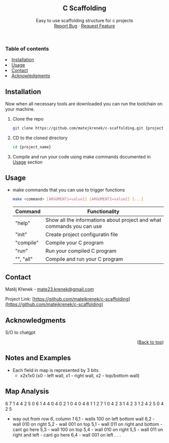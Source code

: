 <!-- Improved compatibility of back to top link: See: https://github.com/othneildrew/Best-README-Template/pull/73 -->

<a name="readme-top"></a>

<!--
*** Thanks for checking out the Best-README-Template. If you have a suggestion
*** that would make this better, please fork the repo and create a pull request
*** or simply open an issue with the tag "enhancement".
*** Don't forget to give the project a star!
*** Thanks again! Now go create something AMAZING! :D
-->

<div align="center">
  <h2 align="center">C Scaffolding</h2>

  <p align="center">
    Easy to use scaffolding structure for c projects
    <br />
    <a href="https://github.com/matejkrenek/c-scaffolding/issues">Report Bug</a>
    ·
    <a href="https://github.com/matejkrenek/c-scaffolding/issues">Request Feature</a>
  </p>
</div>

<br/>

<!-- TABLE OF CONTENTS -->

### Table of contents

  <li>
    <a href="#installation">Installation</a>
  </li>
  <li><a href="#usage">Usage</a></li>
  <li><a href="#contact">Contact</a></li>
  <li><a href="#acknowledgments">Acknowledgments</a></li>

## Installation

Now when all necessary tools are downloaded you can run the toolchain on your machine.

1. Clone the repo

   ```sh
   git clone https://github.com/matejkrenek/c-scaffolding.git {project_name}
   ```

2. CD to the cloned directory

   ```sh
   cd {project_name}
   ```
   
3. Compile and run your code using make commands documented in <a href="#usage">Usage</a> section

<!-- USAGE EXAMPLES -->

## Usage

- make commands that you can use to trigger functions

  ```sh
  make <command> [ARGUMENT1=value1] [ARGUMENT2=value2] [...]
  ```

  | Command   | Functionality                                                          |
  | --------- | ---------------------------------------------------------------------- |
  | "help"    | Show all the informations about project and what commands you can use  |
  | "init"    | Create project configuratin file                                       |
  | "compile" | Compile your C program                                                 |
  | "run"     | Run your compiled C program                                            |
  | "", "all" | Compile and run your C program                                         |

<!-- CONTACT -->

## Contact

Matěj Křenek - [mate23.krenek@gmail.com](mailto:mate23.krenek@gmail.com)

Project Link: [https://github.com/matejkrenek/c-scaffolding](https://github.com/matejkrenek/c-scaffolding)

<!-- ACKNOWLEDGMENTS -->

## Acknowledgments

S/O to chatgpt

<p align="right">(<a href="#readme-top">Back to top</a>)</p>

## Notes and Examples
- Each field in map is represented by 3 bits
  - x2x1x0 (x0 - left wall, x1 - right wall, x2 - top/bottom wall)

## Map Analysis
6 7
1 4 4 2 5 0 6
1 4 4 0 4 0 2
1 0 4 0 4 6 1
1 2 7 1 0 4 2
3 1 4 2 3 1 2
4 2 5 0 4 2 5

- way out from row *6*, column *1*
6,1 - walls 100 on left bottom wall
6,2 - wall 010 on right
5,2 - wall 001 on top
5,1 - wall 011 on right and bottom - cant go here
5,3 - wall 100 on top
5,4 - wall 010 on right
5,5 - wall 011 on right and left - cant go here
6,4 - wall 001 on left
.
.
. 

